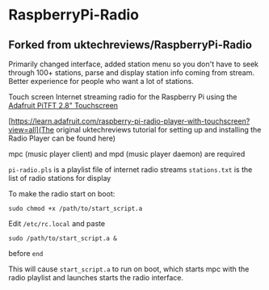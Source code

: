 RaspberryPi-Radio
=================
## Forked from uktechreviews/RaspberryPi-Radio
Primarily changed interface, added station menu so you don't have to seek through 100+ stations, parse and display station info coming from stream. Better experience for people who want a lot of stations. 

Touch screen Internet streaming radio for the Raspberry Pi using the [Adafruit PiTFT 2.8" Touchscreen](https://adafruit.com/product/1601)

[https://learn.adafruit.com/raspberry-pi-radio-player-with-touchscreen?view=all](The original uktechreviews tutorial for setting up and installing the Radio Player can be found here)

mpc (music player client) and mpd (music player daemon) are required

`pi-radio.pls` is a playlist file of internet radio streams
`stations.txt` is the list of radio stations for display

To make the radio start on boot:
```
sudo chmod +x /path/to/start_script.a
```

Edit `/etc/rc.local` and paste
```
sudo /path/to/start_script.a &
```
before `end`

This will cause `start_script.a` to run on boot, which starts mpc with the radio playlist and launches starts the radio interface.

